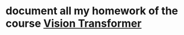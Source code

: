# document all my homework of the course [Vision Transformer](https://aistudio.baidu.com/aistudio/course/introduce/25102)
